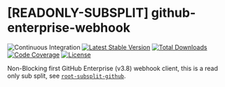 # [READONLY-SUBSPLIT] github-enterprise-webhook


![Continuous Integration](https://github.com/php-api-clients/github-enterprise-webhook/workflows/Continuous%20Integration/badge.svg)
[![Latest Stable Version](https://poser.pugx.org/api-clients/github-enterprise-webhook/v/stable.png)](https://packagist.org/packages/api-clients/github-enterprise-webhook)
[![Total Downloads](https://poser.pugx.org/api-clients/github-enterprise-webhook/downloads.png)](https://packagist.org/packages/api-clients/github-enterprise-webhook)
[![Code Coverage](https://scrutinizer-ci.com/g/php-api-clients/github-enterprise-webhook/badges/coverage.png?b==)](https://scrutinizer-ci.com/g/php-api-clients/github-enterprise-webhook/?branch=)
[![License](https://poser.pugx.org/api-clients/github-enterprise-webhook/license.png)](https://packagist.org/packages/api-clients/github-enterprise-webhook)

Non-Blocking first GitHub Enterprise (v3.8) webhook client, this is a read only sub split, see [`root-subsplit-github`](https://github.com/php-api-clients/root-subsplit-github).
